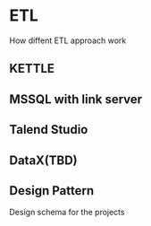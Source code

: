 # ETL
How diffent ETL approach work
## KETTLE
## MSSQL with link server
## Talend Studio
## DataX(TBD)
## Design Pattern
Design schema for the projects